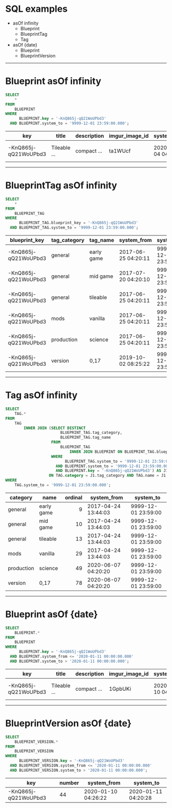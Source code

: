 # SQL examples

* asOf infinity
  * Blueprint
  * BlueprintTag
  * Tag
* asOf {date}
  * Blueprint
  * BlueprintVersion
---

# Blueprint asOf infinity

```sql
SELECT
    *
FROM
    BLUEPRINT
WHERE
      BLUEPRINT.key = '-KnQ865j-qQ21WoUPbd3'
  AND BLUEPRINT.system_to = '9999-12-01 23:59:00.000';
```

| key                  | title        | description | imgur_image_id | system_from         | system_to           |
| -------------------- | ------------ | ----------- | -------------- | ------------------- | ------------------- |
| -KnQ865j-qQ21WoUPbd3 | Tileable ... | compact ... | ta1WUcf        | 2020-08-04 04:20:24 | 9999-12-01 23:59:00 |
---

# BlueprintTag asOf infinity

```sql
SELECT
    *
FROM
    BLUEPRINT_TAG
WHERE
      BLUEPRINT_TAG.blueprint_key = '-KnQ865j-qQ21WoUPbd3'
  AND BLUEPRINT_TAG.system_to = '9999-12-01 23:59:00.000';
```

| blueprint_key        | tag_category | tag_name   | system_from         | system_to           |
| -------------------- | ------------ | ---------- | ------------------- | ------------------- |
| -KnQ865j-qQ21WoUPbd3 | general      | early game | 2017-06-25 04:20:11 | 9999-12-01 23:59:00 |
| -KnQ865j-qQ21WoUPbd3 | general      | mid game   | 2017-07-20 04:20:10 | 9999-12-01 23:59:00 |
| -KnQ865j-qQ21WoUPbd3 | general      | tileable   | 2017-06-25 04:20:11 | 9999-12-01 23:59:00 |
| -KnQ865j-qQ21WoUPbd3 | mods         | vanilla    | 2017-06-25 04:20:11 | 9999-12-01 23:59:00 |
| -KnQ865j-qQ21WoUPbd3 | production   | science    | 2017-06-25 04:20:11 | 9999-12-01 23:59:00 |
| -KnQ865j-qQ21WoUPbd3 | version      | 0,17       | 2019-10-02 08:25:22 | 9999-12-01 23:59:00 |
---

# Tag asOf infinity

```sql
SELECT
    TAG.*
FROM
    TAG
        INNER JOIN (SELECT DISTINCT
                        BLUEPRINT_TAG.tag_category,
                        BLUEPRINT_TAG.tag_name
                    FROM
                        BLUEPRINT_TAG
                            INNER JOIN BLUEPRINT ON BLUEPRINT_TAG.blueprint_key = BLUEPRINT.key
                    WHERE
                          BLUEPRINT_TAG.system_to = '9999-12-01 23:59:00.000'
                      AND BLUEPRINT.system_to = '9999-12-01 23:59:00.000'
                      AND BLUEPRINT.key = '-KnQ865j-qQ21WoUPbd3') AS J1
                   ON TAG.category = J1.tag_category AND TAG.name = J1.tag_name
WHERE
    TAG.system_to = '9999-12-01 23:59:00.000';
```

| category   | name       | ordinal | system_from         | system_to           | 
| ---------- | ---------- | -------:| ------------------- | ------------------- | 
| general    | early game | 9       | 2017-04-24 13:44:03 | 9999-12-01 23:59:00 | 
| general    | mid game   | 10      | 2017-04-24 13:44:03 | 9999-12-01 23:59:00 | 
| general    | tileable   | 13      | 2017-04-24 13:44:03 | 9999-12-01 23:59:00 | 
| mods       | vanilla    | 29      | 2017-04-24 13:44:03 | 9999-12-01 23:59:00 | 
| production | science    | 49      | 2020-06-07 04:20:20 | 9999-12-01 23:59:00 | 
| version    | 0,17       | 78      | 2020-06-07 04:20:20 | 9999-12-01 23:59:00 | 
---

# Blueprint asOf {date}

```sql
SELECT
    BLUEPRINT.*
FROM
    BLUEPRINT
WHERE
      BLUEPRINT.key = '-KnQ865j-qQ21WoUPbd3'
  AND BLUEPRINT.system_from <= '2020-01-11 00:00:00.000'
  AND BLUEPRINT.system_to > '2020-01-11 00:00:00.000';
```

| key                  | title        | description | imgur_image_id | system_from         | system_to           |
| -------------------- | ------------ | ----------- | -------------- | ------------------- | ------------------- |
| -KnQ865j-qQ21WoUPbd3 | Tileable ... | compact ... | 1GpbUKi        | 2020-01-10 04:26:22 | 2020-01-11 04:20:28 |
---

# BlueprintVersion asOf {date}

```sql
SELECT
    BLUEPRINT_VERSION.*
FROM
    BLUEPRINT_VERSION
WHERE
      BLUEPRINT_VERSION.key = '-KnQ865j-qQ21WoUPbd3'
  AND BLUEPRINT_VERSION.system_from <= '2020-01-11 00:00:00.000'
  AND BLUEPRINT_VERSION.system_to > '2020-01-11 00:00:00.000';
```

| key                  | number | system_from         | system_to           |
| -------------------- | ------ | ------------------- | ------------------- |
| -KnQ865j-qQ21WoUPbd3 | 44     | 2020-01-10 04:26:22 | 2020-01-11 04:20:28 |
